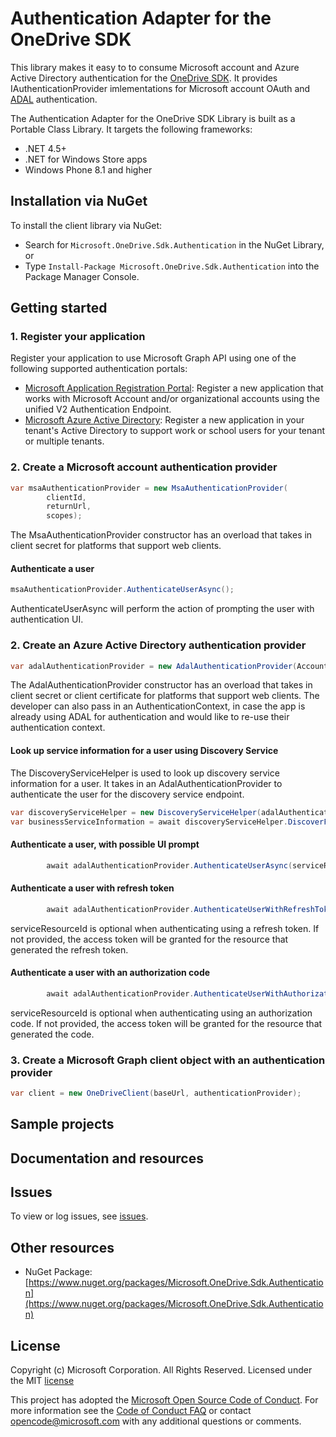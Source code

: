 # Authentication Adapter for the OneDrive SDK

This library makes it easy to to consume Microsoft account and Azure Active Directory authentication for the [OneDrive SDK](https://github.com/OneDrive/onedrive-sdk-csharp). It provides IAuthenticationProvider imlementations for Microsoft account OAuth and [ADAL](https://github.com/AzureAD/azure-activedirectory-library-for-dotnet) authentication.

The Authentication Adapter for the OneDrive SDK Library is built as a Portable Class Library. It targets the following frameworks:

* .NET 4.5+
* .NET for Windows Store apps
* Windows Phone 8.1 and higher

## Installation via NuGet

To install the client library via NuGet:

* Search for `Microsoft.OneDrive.Sdk.Authentication` in the NuGet Library, or
* Type `Install-Package Microsoft.OneDrive.Sdk.Authentication` into the Package Manager Console.

## Getting started

### 1. Register your application

Register your application to use Microsoft Graph API using one of the following
supported authentication portals:

* [Microsoft Application Registration Portal](https://apps.dev.microsoft.com):
  Register a new application that works with Microsoft Account and/or
  organizational accounts using the unified V2 Authentication Endpoint.
* [Microsoft Azure Active Directory](https://manage.windowsazure.com): Register
  a new application in your tenant's Active Directory to support work or school
  users for your tenant or multiple tenants.
  
### 2. Create a Microsoft account authentication provider

```csharp
var msaAuthenticationProvider = new MsaAuthenticationProvider(
        clientId,
        returnUrl,
        scopes);
```

The MsaAuthenticationProvider constructor has an overload that takes in client secret for platforms that support web clients.

#### Authenticate a user

```csharp
msaAuthenticationProvider.AuthenticateUserAsync();
```

AuthenticateUserAsync will perform the action of prompting the user with authentication UI.

### 2. Create an Azure Active Directory authentication provider

```csharp
var adalAuthenticationProvider = new AdalAuthenticationProvider(AccountSelection.AadClientId, AccountSelection.AadReturnUrl);
```

The AdalAuthenticationProvider constructor has an overload that takes in client secret or client certificate for platforms that support web clients.
The developer can also pass in an AuthenticationContext, in case the app is already using ADAL for authentication and would like to re-use their authentication context.

#### Look up service information for a user using Discovery Service

The DiscoveryServiceHelper is used to look up discovery service information for a user. It takes in an AdalAuthenticationProvider to authenticate the user for the discovery service endpoint.

```csharp
var discoveryServiceHelper = new DiscoveryServiceHelper(adalAuthenticationProvider);
var businessServiceInformation = await discoveryServiceHelper.DiscoverFilesEndpointInformationForUserAsync();
```

#### Authenticate a user, with possible UI prompt

```csharp
        await adalAuthenticationProvider.AuthenticateUserAsync(serviceResourceId);
```

#### Authenticate a user with refresh token

```csharp
        await adalAuthenticationProvider.AuthenticateUserWithRefreshTokenAsync(refreshToken, serviceResourceId);
```

serviceResourceId is optional when authenticating using a refresh token. If not provided, the access token will be granted for the resource that generated the refresh token.

#### Authenticate a user with an authorization code

```csharp
        await adalAuthenticationProvider.AuthenticateUserWithAuthorizationCodeAsync(authorizationCode, serviceResourceId);
```

serviceResourceId is optional when authenticating using an authorization code. If not provided, the access token will be granted for the resource that generated the code.

### 3. Create a Microsoft Graph client object with an authentication provider

```csharp
var client = new OneDriveClient(baseUrl, authenticationProvider);
```

## Sample projects


## Documentation and resources


## Issues

To view or log issues, see [issues](https://github.com/OneDrive/onedrive-sdk-dotnet-msa-auth-adapter/issues).

## Other resources

* NuGet Package: [https://www.nuget.org/packages/Microsoft.OneDrive.Sdk.Authentication](https://www.nuget.org/packages/Microsoft.OneDrive.Sdk.Authentication)


## License

Copyright (c) Microsoft Corporation. All Rights Reserved. Licensed under the MIT [license](LICENSE.txt)

This project has adopted the [Microsoft Open Source Code of Conduct](https://opensource.microsoft.com/codeofconduct/). For more information see the [Code of Conduct FAQ](https://opensource.microsoft.com/codeofconduct/faq/) or contact [opencode@microsoft.com](mailto:opencode@microsoft.com) with any additional questions or comments.
